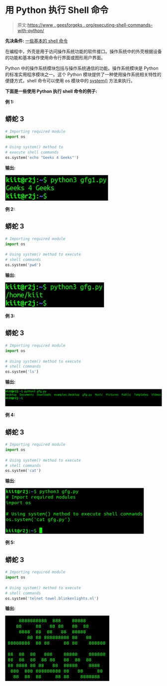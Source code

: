 # 用 Python 执行 Shell 命令

> 原文:[https://www . geesforgeks . org/executing-shell-commands-with-python/](https://www.geeksforgeeks.org/executing-shell-commands-with-python/)

**先决条件:** [一些基本的 shell 命令](https://www.geeksforgeeks.org/basic-shell-commands-in-linux/)

在编程中，外壳是用于访问操作系统功能的软件接口。操作系统中的外壳根据设备的功能和基本操作使用命令行界面或图形用户界面。

Python 中的操作系统模块包括与操作系统通信的功能。操作系统模块是 Python 的标准实用程序模块之一。这个 Python 模块提供了一种使用操作系统相关特性的便捷方式，shell 命令可以使用 os 模块中的 [system()](https://www.geeksforgeeks.org/python-os-system-method/) 方法来执行。

**下面是一些使用 Python 执行 shell 命令的例子:**

**例 1:**

## 蟒蛇 3

```py
# Importing required module
import os

# Using system() method to 
# execute shell commands
os.system('echo "Geeks 4 Geeks"')
```

**输出:**

![](img/ae9d3912418097d01112fee1e5f4283c.png)

**例 2:**

## 蟒蛇 3

```py
# Importing required module
import os

# Using system() method to execute
# shell commands
os.system('pwd')
```

**输出:**

![](img/1574ae4892271a7e9622566405e347b0.png)

**例 3:**

## 蟒蛇 3

```py
# Importing required module
import os

# Using system() method to execute
# shell commands
os.system('ls')
```

**输出:**

![](img/1ecf04978627d35ab91f5d75c37867e2.png)

**例 4:**

## 蟒蛇 3

```py
# Importing required module
import os

# Using system() method to execute
# shell commands
os.system('cat')
```

**输出:**

![](img/932f90e037ff8dcf3910c28ad0f2d7ed.png)

**例 5:**

## 蟒蛇 3

```py
# Importing required module
import os

# Using system() method to execute
# shell commands
os.system('telnet towel.blinkenlights.nl')
```

**输出:**

![](img/2ee874300018a48fe120bbb3c3da91e6.png)